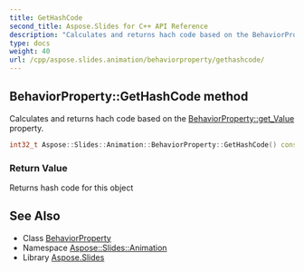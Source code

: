 ```yaml
---
title: GetHashCode
second_title: Aspose.Slides for C++ API Reference
description: "Calculates and returns hach code based on the BehaviorProperty::get_Value property."
type: docs
weight: 40
url: /cpp/aspose.slides.animation/behaviorproperty/gethashcode/
---
```

## BehaviorProperty::GetHashCode method


Calculates and returns hach code based on the [BehaviorProperty::get_Value](../get_value/) property.

```cpp
int32_t Aspose::Slides::Animation::BehaviorProperty::GetHashCode() const override
```


### Return Value

Returns hash code for this object

## See Also

* Class [BehaviorProperty](../)
* Namespace [Aspose::Slides::Animation](../../)
* Library [Aspose.Slides](../../../)
